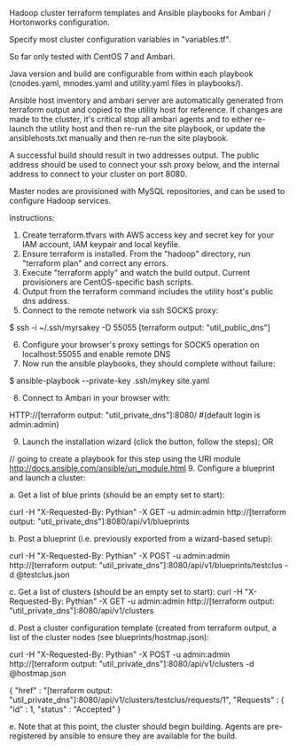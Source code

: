 Hadoop cluster terraform templates and Ansible playbooks for Ambari / Hortonworks configuration.

Specify most cluster configuration variables in "variables.tf".

So far only tested with CentOS 7 and Ambari.

Java version and build are configurable from within each playbook (cnodes.yaml, mnodes.yaml and utility.yaml files in playbooks/).

Ansible host inventory and ambari server are automatically generated from terraform output and copied to the utility host for reference. If changes are made to the cluster, it's critical stop all ambari agents and to either re-launch the utility host and then re-run the site playbook, or update the ansiblehosts.txt manually and then re-run the site playbook.

A successful build should result in two addresses output. The public address should be used to connect your ssh proxy below, and the internal address to connect to your cluster on port 8080.

Master nodes are provisioned with MySQL repositories, and can be used to configure Hadoop services.

Instructions:

1. Create terraform.tfvars with AWS access key and secret key for your IAM account, IAM keypair and local keyfile.
2. Ensure terraform is installed. From the "hadoop" directory, run "terraform plan" and correct any errors.
3. Execute "terraform apply" and watch the build output. Current provisioners are CentOS-specific bash scripts.
4. Output from the terraform command includes the utility host's public dns address.
5. Connect to the remote network via ssh SOCKS proxy:

$ ssh -i ~/.ssh/myrsakey -D 55055 [terraform output: "util_public_dns"]

6. Configure your browser's proxy settings for SOCK5 operation on localhost:55055 and enable remote DNS
7. Now run the ansible playbooks, they should complete without failure:

$ ansible-playbook --private-key .ssh/mykey site.yaml

8. Connect to Ambari in your browser with:
 
HTTP://[terraform output: "util_private_dns"]:8080/    #(default login is admin:admin)

9. Launch the installation wizard (click the button, follow the steps); OR


// going to create a playbook for this step using the URI module http://docs.ansible.com/ansible/uri_module.html
9. Configure a blueprint and launch a cluster:

a. Get a list of blue prints (should be an empty set to start):

curl -H "X-Requested-By: Pythian" -X GET -u admin:admin http://[terraform output: "util_private_dns"]:8080/api/v1/blueprints

b. Post a blueprint (i.e. previously exported from a wizard-based setup):

curl -H "X-Requested-By: Pythian" -X POST -u admin:admin http://[terraform output: "util_private_dns"]:8080/api/v1/blueprints/testclus -d @testclus.json

c. Get a list of clusters (should be an empty set to start):
curl -H "X-Requested-By: Pythian" -X GET -u admin:admin http://[terraform output: "util_private_dns"]:8080/api/v1/clusters

d. Post a cluster configuration template (created from terraform output, a list of the cluster nodes (see blueprints/hostmap.json):

curl -H "X-Requested-By: Pythian" -X POST -u admin:admin http://[terraform output: "util_private_dns"]:8080/api/v1/clusters -d @hostmap.json

{
  "href" : "[terraform output: "util_private_dns"]:8080/api/v1/clusters/testclus/requests/1",
  "Requests" : {
    "id" : 1,
    "status" : "Accepted"
}

e. Note that at this point, the cluster should begin building. Agents are pre-registered by ansible to ensure they are available for the build.
